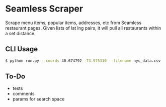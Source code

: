 # Seamless Scraper

Scrape menu items, popular items, addresses, etc from Seamless restaurant pages.
Given lists of lat lng pairs, it will pull all restaurants within a set distance.


## CLI Usage
```sh
$ python run.py --coords 40.674792 -73.975310 --filename nyc_data.csv
```

## To-Do
- tests
- comments
- params for search space
